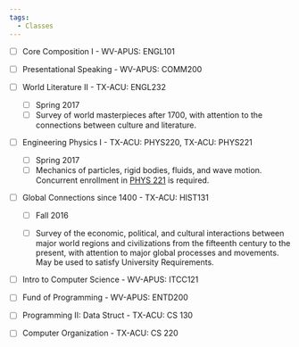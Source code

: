 ```yaml
---
tags:
  - Classes
---
```



- [ ] Core Composition I - WV-APUS: ENGL101
- [ ] Presentational Speaking - WV-APUS: COMM200

- [ ] World Literature II - TX-ACU: ENGL232
	- [ ] Spring 2017
	- [ ] Survey of world masterpieces after 1700, with attention to the connections between culture and literature.
- [ ] Engineering Physics I - TX-ACU: PHYS220, TX-ACU: PHYS221
	- [ ] Spring 2017
	- [ ] Mechanics of particles, rigid bodies, fluids, and wave motion. Concurrent enrollment in [PHYS 221](https://catalog.acu.edu/search_advanced.php?cur_cat_oid=2&search_database=Search&search_db=Search&cpage=1&ecpage=1&ppage=1&spage=1&tpage=1&location=33&filter%5Bkeyword%5D=PHYS220#tt9336) is required.
- [ ] Global Connections since 1400 - TX-ACU: HIST131
	- [ ] Fall 2016
	- [ ] Survey of the economic, political, and cultural interactions between major world regions and civilizations from the fifteenth century to the present, with attention to major global processes and movements. May be used to satisfy University Requirements.


- [ ] Intro to Computer Science - WV-APUS: ITCC121
- [ ] Fund of Programming - WV-APUS: ENTD200
- [ ] Programming II: Data Struct - TX-ACU: CS 130
- [ ] Computer Organization - TX-ACU: CS 220